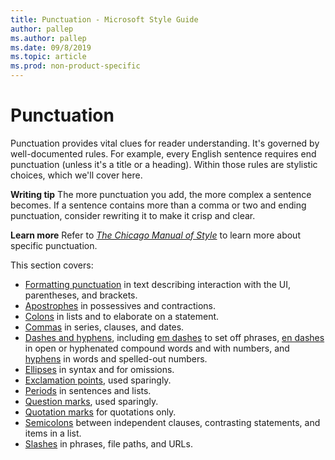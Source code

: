```yaml
---
title: Punctuation - Microsoft Style Guide
author: pallep
ms.author: pallep
ms.date: 09/8/2019
ms.topic: article
ms.prod: non-product-specific
---
```


# Punctuation

Punctuation
provides vital clues for reader understanding. It's governed by
well-documented rules. For example, every English sentence
requires end punctuation (unless it's a title or a heading). Within
those rules are stylistic choices, which we'll cover here. 

**Writing tip** The more
punctuation you add, the more complex a sentence becomes. If a
sentence contains more than a comma or two and ending punctuation,
consider rewriting it to make it crisp and clear. 

**Learn more** Refer to [*The Chicago Manual of Style*](http://www.chicagomanualofstyle.org/home.html) to learn more about specific punctuation.

This section covers:

  - [Formatting punctuation](~/punctuation/formatting-punctuation.md) in text describing interaction with the UI, parentheses, and brackets.
  - [Apostrophes](~/punctuation/apostrophes.md) in possessives and contractions.
  - [Colons](~/punctuation/colons.md) in lists and to elaborate on a statement.
  - [Commas](~/punctuation/commas.md) in series, clauses, and dates.
  - [Dashes and hyphens](~/punctuation/dashes-hyphens.md), including [em dashes](~/punctuation/dashes-hyphens/emes.md) to set off phrases, [en dashes](~/punctuation/dashes-hyphens/enes.md) in open or hyphenated compound words and with numbers, and [hyphens](~/punctuation/dashes-hyphens/hyphens.md) in words and spelled-out numbers.
  - [Ellipses](~/punctuation/ellipses.md) in syntax and for omissions. 
  - [Exclamation points](~/punctuation/exclamation-points.md), used sparingly.
  - [Periods](~/punctuation/periods.md) in sentences and lists.
  - [Question marks](~/punctuation/question-marks.md), used sparingly.
  - [Quotation marks](~/punctuation/quotation-marks.md) for quotations only.
  - [Semicolons](~/punctuation/semicolons.md) between independent clauses, contrasting statements, and items in a list.
  - [Slashes](~/punctuation/slashes.md) in phrases, file paths, and URLs.
